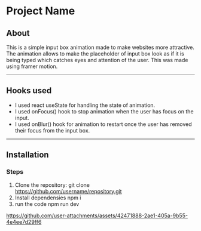 # **Project Name**

## **About**
This is a simple input box animation made to make websites more attractive. The animation allows to make the placeholder of input box look as if it is being typed which catches eyes and attention of the user. This was made using framer motion.

---

## **Hooks used**
- I used react useState for handling the state of animation.
- I used onFocus() hook to stop animation when the user has focus on the input.
- I used onBlur() hook for animation to restart once the user has removed their focus from the input box.

---

## **Installation**

### Steps
1. Clone the repository:
   git clone https://github.com/username/repository.git
2. Install dependensies
   npm i
3. run the code
   npm run dev


https://github.com/user-attachments/assets/42471888-2ae1-405a-9b55-4e4ee7d29ff6


